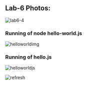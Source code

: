 ## Lab-6 Photos:

![lab6-4](https://github.com/alan-m12/Engineering-Design-VI/assets/63511002/46767fb9-0786-4f92-bdfa-eeadbf55ef78)

### Running of node hello-world.js
![helloworldimg](https://github.com/alan-m12/Engineering-Design-VI/assets/63511002/09835f2c-9b20-4a70-af29-7c9e7849bb1c)

### Running of hello.js
![helloworldjs](https://github.com/alan-m12/Engineering-Design-VI/assets/63511002/8eb1e29e-afbd-44db-a4f3-ac43552dc971)


![refresh](https://github.com/alan-m12/Engineering-Design-VI/assets/63511002/917d35c6-68f5-4375-805e-caf518cd5188)
